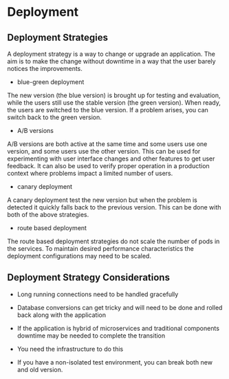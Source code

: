 # Deployment

## Deployment Strategies

A deployment strategy is a way to change or upgrade an application. The aim is
to make the change without downtime in a way that the user barely notices the
improvements.

- blue-green deployment

The new version (the blue version) is brought up for testing and evaluation,
while the users still use the stable version (the green version). When ready,
the users are switched to the blue version. If a problem arises, you can switch
back to the green version.

- A/B versions

A/B versions are both active at the same time and some users use one version,
and some users use the other version. This can be used for experimenting with
user interface changes and other features to get user feedback. It can also be
used to verify proper operation in a production context where problems impact a
limited number of users.

- canary deployment

A canary deployment test the new version but when the problem is detected it
quickly falls back to the previous version. This can be done with both of the
above strategies.

- route based deployment

The route based deployment strategies do not scale the number of pods in the
services. To maintain desired performance characteristics the deployment
configurations may need to be scaled.

## Deployment Strategy Considerations

- Long running connections need to be handled gracefully

- Database conversions can get tricky and will need to be done and rolled back
  along with the application

- If the application is hybrid of microservices and traditional components
  downtime may be needed to complete the transition

- You need the infrastructure to do this

- If you have a non-isolated test environment, you can break both new and old
  version.
